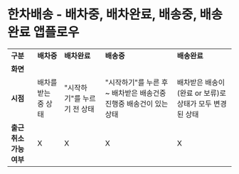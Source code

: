 # 한차배송 - 배차중, 배차완료, 배송중, 배송완료 앱플로우

|  |  |  |  |  |
| --- | --- | --- | --- | --- |
| **구분** | **배차중** | **배차완료** | **배송중** | **배송완료** |
| **화면** |  |  |  |  |
| **시점** | 배차를 받는 중 상태 | "시작하기"를 누르기 전 상태 | "시작하기"를 누른 후 ~ 배차받은 배송건중 진행중 배송건이 있는 상태 | 배차받은 배송이 (완료 or 보류)로 상태가 모두 변경된 상태 |
| **출근 취소 가능여부** | X | X | X | X |